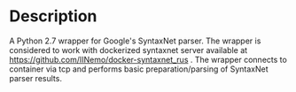 # Description
A Python 2.7 wrapper for Google's SyntaxNet parser.
The wrapper is considered to work with dockerized syntaxnet server available at https://github.com/IINemo/docker-syntaxnet_rus . 
The wrapper connects to container via tcp and performs basic preparation/parsing of SyntaxNet parser results.
